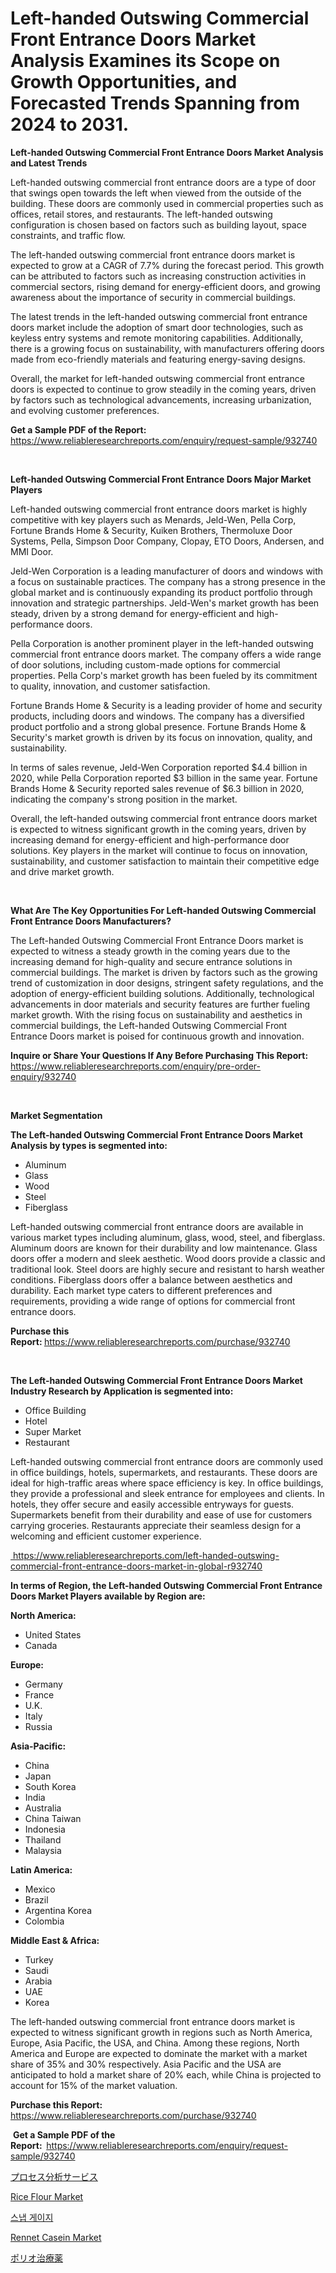 <p><h1>Left-handed Outswing Commercial Front Entrance Doors Market Analysis Examines its Scope on Growth Opportunities, and Forecasted Trends Spanning from 2024 to 2031.</h1></p><p><strong>Left-handed Outswing Commercial Front Entrance Doors Market Analysis and Latest Trends</strong></p>
<p><p>Left-handed outswing commercial front entrance doors are a type of door that swings open towards the left when viewed from the outside of the building. These doors are commonly used in commercial properties such as offices, retail stores, and restaurants. The left-handed outswing configuration is chosen based on factors such as building layout, space constraints, and traffic flow.</p><p>The left-handed outswing commercial front entrance doors market is expected to grow at a CAGR of 7.7% during the forecast period. This growth can be attributed to factors such as increasing construction activities in commercial sectors, rising demand for energy-efficient doors, and growing awareness about the importance of security in commercial buildings. </p><p>The latest trends in the left-handed outswing commercial front entrance doors market include the adoption of smart door technologies, such as keyless entry systems and remote monitoring capabilities. Additionally, there is a growing focus on sustainability, with manufacturers offering doors made from eco-friendly materials and featuring energy-saving designs.</p><p>Overall, the market for left-handed outswing commercial front entrance doors is expected to continue to grow steadily in the coming years, driven by factors such as technological advancements, increasing urbanization, and evolving customer preferences.</p></p>
<p><strong>Get a Sample PDF of the Report:&nbsp;</strong> <a href="https://www.reliableresearchreports.com/enquiry/request-sample/932740">https://www.reliableresearchreports.com/enquiry/request-sample/932740</a></p>
<p>&nbsp;</p>
<p><strong>Left-handed Outswing Commercial Front Entrance Doors Major Market Players</strong></p>
<p><p>Left-handed outswing commercial front entrance doors market is highly competitive with key players such as Menards, Jeld-Wen, Pella Corp, Fortune Brands Home & Security, Kuiken Brothers, Thermoluxe Door Systems, Pella, Simpson Door Company, Clopay, ETO Doors, Andersen, and MMI Door. </p><p>Jeld-Wen Corporation is a leading manufacturer of doors and windows with a focus on sustainable practices. The company has a strong presence in the global market and is continuously expanding its product portfolio through innovation and strategic partnerships. Jeld-Wen's market growth has been steady, driven by a strong demand for energy-efficient and high-performance doors.</p><p>Pella Corporation is another prominent player in the left-handed outswing commercial front entrance doors market. The company offers a wide range of door solutions, including custom-made options for commercial properties. Pella Corp's market growth has been fueled by its commitment to quality, innovation, and customer satisfaction.</p><p>Fortune Brands Home & Security is a leading provider of home and security products, including doors and windows. The company has a diversified product portfolio and a strong global presence. Fortune Brands Home & Security's market growth is driven by its focus on innovation, quality, and sustainability.</p><p>In terms of sales revenue, Jeld-Wen Corporation reported $4.4 billion in 2020, while Pella Corporation reported $3 billion in the same year. Fortune Brands Home & Security reported sales revenue of $6.3 billion in 2020, indicating the company's strong position in the market.</p><p>Overall, the left-handed outswing commercial front entrance doors market is expected to witness significant growth in the coming years, driven by increasing demand for energy-efficient and high-performance door solutions. Key players in the market will continue to focus on innovation, sustainability, and customer satisfaction to maintain their competitive edge and drive market growth.</p></p>
<p>&nbsp;</p>
<p><strong>What Are The Key Opportunities For Left-handed Outswing Commercial Front Entrance Doors Manufacturers?</strong></p>
<p><p>The Left-handed Outswing Commercial Front Entrance Doors market is expected to witness a steady growth in the coming years due to the increasing demand for high-quality and secure entrance solutions in commercial buildings. The market is driven by factors such as the growing trend of customization in door designs, stringent safety regulations, and the adoption of energy-efficient building solutions. Additionally, technological advancements in door materials and security features are further fueling market growth. With the rising focus on sustainability and aesthetics in commercial buildings, the Left-handed Outswing Commercial Front Entrance Doors market is poised for continuous growth and innovation.</p></p>
<p><strong>Inquire or Share Your Questions If Any Before Purchasing This Report:</strong> <a href="https://www.reliableresearchreports.com/enquiry/pre-order-enquiry/932740">https://www.reliableresearchreports.com/enquiry/pre-order-enquiry/932740</a></p>
<p>&nbsp;</p>
<p><strong>Market Segmentation</strong></p>
<p><strong>The Left-handed Outswing Commercial Front Entrance Doors Market Analysis by types is segmented into:</strong></p>
<p><ul><li>Aluminum</li><li>Glass</li><li>Wood</li><li>Steel</li><li>Fiberglass</li></ul></p>
<p><p>Left-handed outswing commercial front entrance doors are available in various market types including aluminum, glass, wood, steel, and fiberglass. Aluminum doors are known for their durability and low maintenance. Glass doors offer a modern and sleek aesthetic. Wood doors provide a classic and traditional look. Steel doors are highly secure and resistant to harsh weather conditions. Fiberglass doors offer a balance between aesthetics and durability. Each market type caters to different preferences and requirements, providing a wide range of options for commercial front entrance doors.</p></p>
<p><strong>Purchase this Report:&nbsp;</strong><a href="https://www.reliableresearchreports.com/purchase/932740">https://www.reliableresearchreports.com/purchase/932740</a></p>
<p>&nbsp;</p>
<p><strong>The Left-handed Outswing Commercial Front Entrance Doors Market Industry Research by Application is segmented into:</strong></p>
<p><ul><li>Office Building</li><li>Hotel</li><li>Super Market</li><li>Restaurant</li></ul></p>
<p><p>Left-handed outswing commercial front entrance doors are commonly used in office buildings, hotels, supermarkets, and restaurants. These doors are ideal for high-traffic areas where space efficiency is key. In office buildings, they provide a professional and sleek entrance for employees and clients. In hotels, they offer secure and easily accessible entryways for guests. Supermarkets benefit from their durability and ease of use for customers carrying groceries. Restaurants appreciate their seamless design for a welcoming and efficient customer experience.</p></p>
<p><a href="https://www.reliableresearchreports.com/left-handed-outswing-commercial-front-entrance-doors-market-in-global-r932740">&nbsp;https://www.reliableresearchreports.com/left-handed-outswing-commercial-front-entrance-doors-market-in-global-r932740</a></p>
<p><strong>In terms of Region, the Left-handed Outswing Commercial Front Entrance Doors Market Players available by Region are:</strong></p>
<p>
    <p> <strong> North America: </strong>
        <ul>
            <li>United States</li>
            <li>Canada</li>
        </ul>
        </p> 
    <p> <strong> Europe: </strong>
        <ul>
            <li>Germany</li>
            <li>France</li>
            <li>U.K.</li>
            <li>Italy</li>
            <li>Russia</li>
        </ul>
        </p> 
    <p> <strong> Asia-Pacific: </strong>
        <ul>
            <li>China</li>
            <li>Japan</li>
            <li>South Korea</li>
            <li>India</li>
            <li>Australia</li>
            <li>China Taiwan</li>
            <li>Indonesia</li>
            <li>Thailand</li>
            <li>Malaysia</li>
        </ul>
        </p> 
    <p> <strong> Latin America: </strong>
        <ul>
            <li>Mexico</li>
            <li>Brazil</li>
            <li>Argentina Korea</li>
            <li>Colombia</li>
        </ul>
        </p> 
    <p> <strong> Middle East & Africa: </strong>
        <ul>
            <li>Turkey</li>
            <li>Saudi</li>
            <li>Arabia</li>
            <li>UAE</li>
            <li>Korea</li>
        </ul>
    </p>
    </p>
<p><p>The left-handed outswing commercial front entrance doors market is expected to witness significant growth in regions such as North America, Europe, Asia Pacific, the USA, and China. Among these regions, North America and Europe are expected to dominate the market with a market share of 35% and 30% respectively. Asia Pacific and the USA are anticipated to hold a market share of 20% each, while China is projected to account for 15% of the market valuation.</p></p>
<p><strong>Purchase this Report: </strong><a href="https://www.reliableresearchreports.com/purchase/932740">https://www.reliableresearchreports.com/purchase/932740</a></p>
<p>&nbsp;<strong>Get a Sample PDF of the Report:&nbsp;&nbsp;</strong><a href="https://www.reliableresearchreports.com/enquiry/request-sample/932740">https://www.reliableresearchreports.com/enquiry/request-sample/932740</a></p>
<p><strong></strong></p>
<p><p><a href="https://github.com/zoetazuur/Market-Research-Report-List-1/blob/main/526381883581.md">プロセス分析サービス</a></p><p><a href="https://www.linkedin.com/pulse/rice-flour-market-furnishes-information-share-trends-growth-kknpc">Rice Flour Market</a></p><p><a href="https://github.com/anton65482023/Market-Research-Report-List-1/blob/main/275101077404.md">스냅 게이지</a></p><p><a href="https://www.linkedin.com/pulse/rennet-casein-market-key-successful-business-strategy-forecast-mcfke">Rennet Casein Market</a></p><p><a href="https://github.com/VinceMarvin1/Market-Research-Report-List-1/blob/main/991049983582.md">ポリオ治療薬</a></p></p>